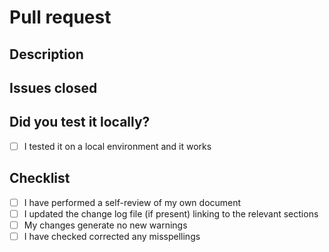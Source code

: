 # Pull request

## Description

<!--
    Please detail what this Pull Request contains:
    - what did you change?
    - what was fixed?
    - anything major deprecated or added
-->

## Issues closed

<!--
    Please list any issues that this Pull Request closes
    Use the format of:

    - Closes #123
    - Fixes #123

    see: https://docs.github.com/en/issues/tracking-your-work-with-issues/linking-a-pull-request-to-an-issue#linking-a-pull-request-to-an-issue-using-a-keyword
-->

## Did you test it locally?

- [ ] I tested it on a local environment and it works

## Checklist

- [ ] I have performed a self-review of my own document
- [ ] I updated the change log file (if present) linking to the relevant sections
- [ ] My changes generate no new warnings
- [ ] I have checked corrected any misspellings
